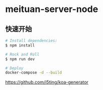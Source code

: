 # meituan-server-node

## 快速开始

```bash
# Install dependencies:
$ npm install

# Rock and Roll
$ npm run dev

# Deploy
docker-compose -d --build
```

https://github.com/i5ting/koa-generator
